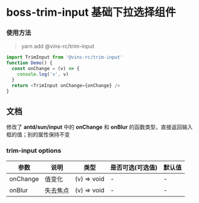 # boss-trim-input 基础下拉选择组件

### 使用方法

> yarn add @vins-rc/trim-input

```js
import TrimInput from '@vins-rc/trim-input'
function Demo() {
  const onChange = (v) => {
    console.log('v', v)
  }
  return <TrimInput onChange={onChange} />
}
```

## 文档
修改了 **antd/sun/input** 中的 **onChange** 和 **onBlur** 的函数类型，直接返回输入框的值；别的属性保持不变

### trim-input options
| 参数     | 说明        | 类型     | 是否可选(可选值) | 默认值 |
| -------- | ---------- | ------- | -------------- | ------ |
| onChange | 值变化      | (v) => void  | -  | -  |
| onBlur   | 失去焦点    | (v) => void  | -  | -  |
